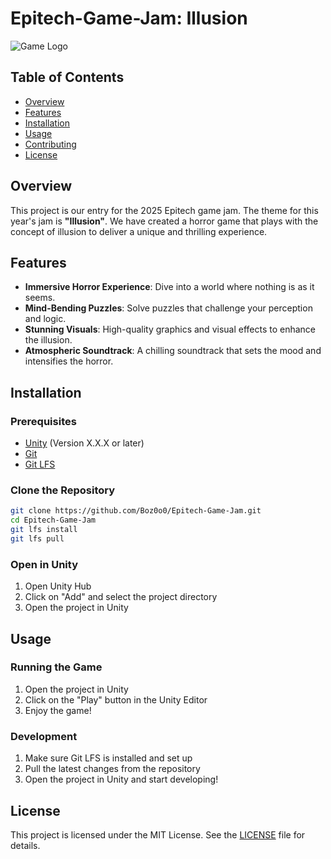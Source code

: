 # Epitech-Game-Jam: Illusion

![Game Logo](path_to_logo_image) <!-- Replace with your game logo if available -->

## Table of Contents

- [Overview](#overview)
- [Features](#features)
- [Installation](#installation)
- [Usage](#usage)
- [Contributing](#contributing)
- [License](#license)

## Overview

This project is our entry for the 2025 Epitech game jam. The theme for this year's jam is **"Illusion"**. We have created a horror game that plays with the concept of illusion to deliver a unique and thrilling experience.

## Features

- **Immersive Horror Experience**: Dive into a world where nothing is as it seems.
- **Mind-Bending Puzzles**: Solve puzzles that challenge your perception and logic.
- **Stunning Visuals**: High-quality graphics and visual effects to enhance the illusion.
- **Atmospheric Soundtrack**: A chilling soundtrack that sets the mood and intensifies the horror.

## Installation

### Prerequisites

- [Unity](https://unity3d.com/get-unity/download) (Version X.X.X or later)
- [Git](https://git-scm.com/)
- [Git LFS](https://git-lfs.github.com/)

### Clone the Repository

```bash
git clone https://github.com/Boz0o0/Epitech-Game-Jam.git
cd Epitech-Game-Jam
git lfs install
git lfs pull
```

### Open in Unity
1. Open Unity Hub
2. Click on "Add" and select the project directory
3. Open the project in Unity

## Usage

### Running the Game
1. Open the project in Unity
2. Click on the "Play" button in the Unity Editor
3. Enjoy the game!

### Development
1. Make sure Git LFS is installed and set up
2. Pull the latest changes from the repository
3. Open the project in Unity and start developing!

## License
This project is licensed under the MIT License. See the [LICENSE](LICENSE) file for details.
